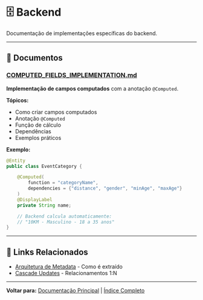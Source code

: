 # 🗄️ Backend

Documentação de implementações específicas do backend.

---

## 📄 Documentos

### [COMPUTED_FIELDS_IMPLEMENTATION.md](./COMPUTED_FIELDS_IMPLEMENTATION.md)

**Implementação de campos computados** com a anotação `@Computed`.

**Tópicos:**

- Como criar campos computados
- Anotação `@Computed`
- Função de cálculo
- Dependências
- Exemplos práticos

**Exemplo:**

```java
@Entity
public class EventCategory {

    @Computed(
        function = "categoryName",
        dependencies = {"distance", "gender", "minAge", "maxAge"}
    )
    @DisplayLabel
    private String name;

    // Backend calcula automaticamente:
    // "10KM - Masculino - 18 a 35 anos"
}
```

---

## 🔗 Links Relacionados

- [Arquitetura de Metadata](../architecture/METADATA_ARCHITECTURE.md) - Como é extraído
- [Cascade Updates](../implementation/CASCADE_HELPER_README.md) - Relacionamentos 1:N

---

**Voltar para:** [Documentação Principal](../README.md) | [Índice Completo](../INDEX.md)
